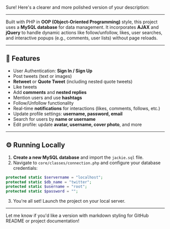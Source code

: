 Sure! Here's a clearer and more polished version of your description:

---

Built with PHP in **OOP (Object-Oriented Programming)** style, this project uses a **MySQL database** for data management. It incorporates **AJAX** and **jQuery** to handle dynamic actions like follow/unfollow, likes, user searches, and interactive popups (e.g., comments, user lists) without page reloads.

---

## 🚀 Features

* User Authentication: **Sign In / Sign Up**
* Post tweets (text or images)
* **Retweet** or **Quote Tweet** (including nested quote tweets)
* Like tweets
* Add **comments** and **nested replies**
* Mention users and use **hashtags**
* Follow/Unfollow functionality
* Real-time **notifications** for interactions (likes, comments, follows, etc.)
* Update profile settings: **username, password, email**
* Search for users by **name or username**
* Edit profile: update **avatar, username, cover photo**, and more

---

## ⚙️ Running Locally

1. **Create a new MySQL database** and import the `jackie.sql` file.
2. Navigate to `core/classes/connection.php` and configure your database credentials:

```php
protected static $servername = "localhost";
protected static $db_name = "twitter";
protected static $username = "root";
protected static $password = "";
```

3. You're all set! Launch the project on your local server.

---

Let me know if you'd like a version with markdown styling for GitHub README or project documentation!
